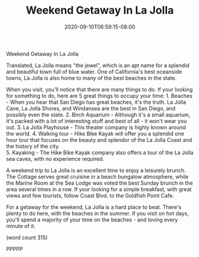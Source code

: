 ﻿---
title: "Weekend Getaway In La Jolla"
date: 2020-09-10T06:59:15-08:00
description: "La Jolla California Tips for Web Success"
featured_image: "/images/La Jolla California.jpg"
tags: ["La Jolla California"]
---

Weekend Getaway In La Jolla

Translated, La Jolla means "the jewel", which is an
apt name for a splendid and beautiful town full of
blue water.  One of California's best oceanside 
towns, La Jolla is also home to many of the best
beaches in the state.

When you visit, you'll notice that there are many
things to do.  If your looking for something to do,
here are 5 great things to occupy your time:
	1.  Beaches - When you hear that San Diego
has great beaches, it's the truth.  La Jolla Cave,
La Jolla Shores, and Windansea are the best in
San Diego, and possibly even the state.
	2.  Birch Aquarium - Although it's a small
aquarium, it's packed with a lot of interesting
stuff and best of all - it won't wear you out.
	3.  La Jolla Playhouse - This theater 
company is highly known around the world.
	4.  Walking tour - Hike Bike Kayak will
offer you a splendid one hour tour that focuses
on the beauty and splendor of the La Jolla Coast
and the history of the city.  
	5.  Kayaking - The Hike Bike Kayak company
also offers a tour of the La Jolla sea caves, 
with no experience required.

A weekend trip to La Jolla is an excellent time
to enjoy a leisurely brunch.  The Cottage serves
great cruisine in a beach bungalow atmosphere, 
while the Marine Room at the Sea Lodge was voted
the best Sunday brunch in the area several times
in a row.  If your looking for a simple 
breakfast, with great views and few tourists, 
follow Coast Blvd. to the Goldfish Point Cafe.

For a getaway for the weekend, La Jolla is a hard
place to beat.  There's plenty to do here, with
the beaches in the summer.  If you visit on hot
days, you'll spend a majority of your time on
the beaches - and loving every minute of it.

(word count 315)

PPPPP
